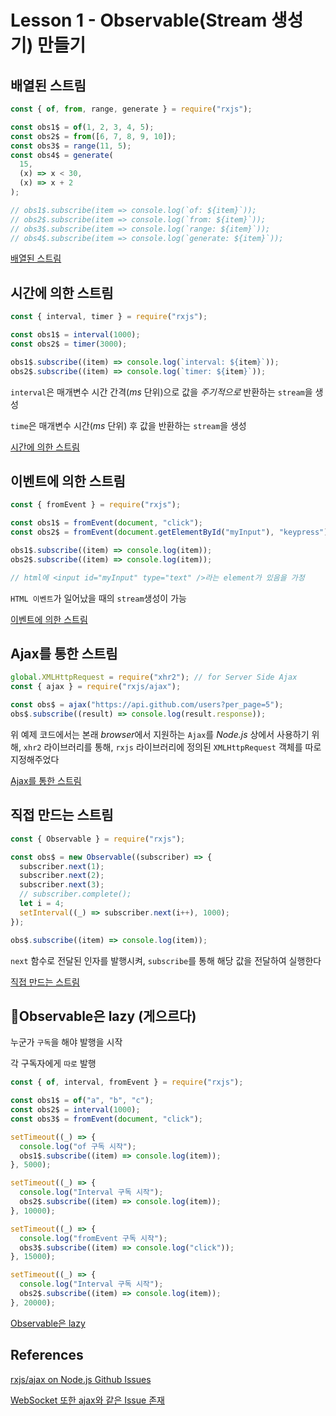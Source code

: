 # Lesson 1 - Observable(Stream 생성기) 만들기

## 배열된 스트림

```javascript
const { of, from, range, generate } = require("rxjs");

const obs1$ = of(1, 2, 3, 4, 5);
const obs2$ = from([6, 7, 8, 9, 10]);
const obs3$ = range(11, 5);
const obs4$ = generate(
  15,
  (x) => x < 30,
  (x) => x + 2
);

// obs1$.subscribe(item => console.log(`of: ${item}`));
// obs2$.subscribe(item => console.log(`from: ${item}`));
// obs3$.subscribe(item => console.log(`range: ${item}`));
// obs4$.subscribe(item => console.log(`generate: ${item}`));
```

[배열된 스트림](https://github.com/gloomydumber/rxjsPlayground/blob/master/lectures/array-edStream.js)

## 시간에 의한 스트림

```javascript
const { interval, timer } = require("rxjs");

const obs1$ = interval(1000);
const obs2$ = timer(3000);

obs1$.subscribe((item) => console.log(`interval: ${item}`));
obs2$.subscribe((item) => console.log(`timer: ${item}`));
```

`interval`은 매개변수 시간 간격(_ms_ 단위)으로 값을 _주기적으로_ 반환하는 `stream`을 생성

`time`은 매개변수 시간(_ms_ 단위) 후 값을 반환하는 `stream`을 생성

[시간에 의한 스트림](https://github.com/gloomydumber/rxjsPlayground/blob/master/lectures/timeStream.js)

## 이벤트에 의한 스트림

```javascript
const { fromEvent } = require("rxjs");

const obs1$ = fromEvent(document, "click");
const obs2$ = fromEvent(document.getElementById("myInput"), "keypress");

obs1$.subscribe((item) => console.log(item));
obs2$.subscribe((item) => console.log(item));

// html에 <input id="myInput" type="text" />라는 element가 있음을 가정
```

`HTML 이벤트`가 일어났을 때의 `stream`생성이 가능

[이벤트에 의한 스트림](https://github.com/gloomydumber/rxjsPlayground/blob/master/lectures/eventStream.js)

## Ajax를 통한 스트림

```javascript
global.XMLHttpRequest = require("xhr2"); // for Server Side Ajax
const { ajax } = require("rxjs/ajax");

const obs$ = ajax("https://api.github.com/users?per_page=5");
obs$.subscribe((result) => console.log(result.response));
```

위 예제 코드에서는 본래 *browser*에서 지원하는 `Ajax`를 _Node.js_ 상에서 사용하기 위해, `xhr2` 라이브러리를 통해, `rxjs` 라이브러리에 정의된 `XMLHttpRequest` 객체를 따로 지정해주었다

[Ajax를 통한 스트림](https://github.com/gloomydumber/rxjsPlayground/blob/master/lectures/ajaxStream.js)

## 직접 만드는 스트림

```javascript
const { Observable } = require("rxjs");

const obs$ = new Observable((subscriber) => {
  subscriber.next(1);
  subscriber.next(2);
  subscriber.next(3);
  // subscriber.complete();
  let i = 4;
  setInterval((_) => subscriber.next(i++), 1000);
});

obs$.subscribe((item) => console.log(item));
```

`next` 함수로 전달된 인자를 발행시켜, `subscribe`를 통해 해당 값을 전달하여 실행한다

[직접 만드는 스트림](https://github.com/gloomydumber/rxjsPlayground/blob/master/lectures/customStream.js)

## 🌟Observable은 lazy (게으르다)

누군가 `구독`을 해야 발행을 시작

각 구독자에게 `따로` 발행

```javascript
const { of, interval, fromEvent } = require("rxjs");

const obs1$ = of("a", "b", "c");
const obs2$ = interval(1000);
const obs3$ = fromEvent(document, "click");

setTimeout((_) => {
  console.log("of 구독 시작");
  obs1$.subscribe((item) => console.log(item));
}, 5000);

setTimeout((_) => {
  console.log("Interval 구독 시작");
  obs2$.subscribe((item) => console.log(item));
}, 10000);

setTimeout((_) => {
  console.log("fromEvent 구독 시작");
  obs3$.subscribe((item) => console.log("click"));
}, 15000);

setTimeout((_) => {
  console.log("Interval 구독 시작");
  obs2$.subscribe((item) => console.log(item));
}, 20000);
```

[Observable은 lazy](https://github.com/gloomydumber/rxjsPlayground/blob/master/lectures/lazyObservable.js)

## References

[rxjs/ajax on Node.js Github Issues](https://github.com/ReactiveX/rxjs/issues/2099)

[WebSocket 또한 ajax와 같은 Issue 존재](https://github.com/ReactiveX/rxjs/issues/3942)
